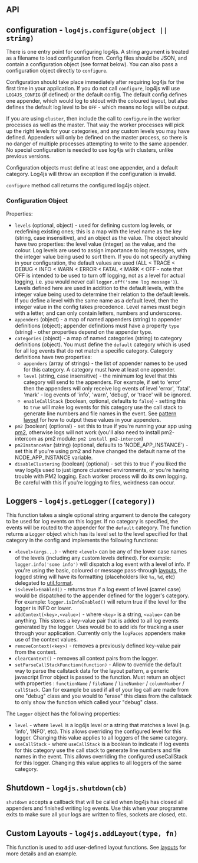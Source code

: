 ## API

## configuration - `log4js.configure(object || string)`

There is one entry point for configuring log4js. A string argument is treated as a filename to load configuration from. Config files should be JSON, and contain a configuration object (see format below). You can also pass a configuration object directly to `configure`.

Configuration should take place immediately after requiring log4js for the first time in your application. If you do not call `configure`, log4js will use `LOG4JS_CONFIG` (if defined) or the default config. The default config defines one appender, which would log to stdout with the coloured layout, but also defines the default log level to be `OFF` - which means no logs will be output.

If you are using `cluster`, then include the call to `configure` in the worker processes as well as the master. That way the worker processes will pick up the right levels for your categories, and any custom levels you may have defined. Appenders will only be defined on the master process, so there is no danger of multiple processes attempting to write to the same appender. No special configuration is needed to use log4js with clusters, unlike previous versions.

Configuration objects must define at least one appender, and a default category. Log4js will throw an exception if the configuration is invalid.

`configure` method call returns the configured log4js object.

### Configuration Object
Properties:
* `levels` (optional, object) - used for defining custom log levels, or redefining existing ones; this is a map with the level name as the key (string, case insensitive), and an object as the value. The object should have two properties: the level value (integer) as the value, and the colour. Log levels are used to assign importance to log messages, with the integer value being used to sort them. If you do not specify anything in your configuration, the default values are used (ALL < TRACE < DEBUG < INFO < WARN < ERROR < FATAL < MARK < OFF - note that OFF is intended to be used to turn off logging, not as a level for actual logging, i.e. you would never call `logger.off('some log message')`). Levels defined here are used in addition to the default levels, with the integer value being used to determine their relation to the default levels. If you define a level with the same name as a default level, then the integer value in the config takes precedence. Level names must begin with a letter, and can only contain letters, numbers and underscores.
* `appenders` (object) - a map of named appenders (string) to appender definitions (object); appender definitions must have a property `type` (string) - other properties depend on the appender type.
* `categories` (object) - a map of named categories (string) to category definitions (object). You must define the `default` category which is used for all log events that do not match a specific category. Category definitions have two properties:
  * `appenders` (array of strings) - the list of appender names to be used for this category. A category must have at least one appender.
  * `level` (string, case insensitive) - the minimum log level that this category will send to the appenders. For example, if set to 'error' then the appenders will only receive log events of level 'error', 'fatal', 'mark' - log events of 'info', 'warn', 'debug', or 'trace' will be ignored.
  * `enableCallStack` (boolean, optional, defaults to `false`) - setting this to `true` will make log events for this category use the call stack to generate line numbers and file names in the event. See [pattern layout](layouts.md) for how to output these values in your appenders.
* `pm2` (boolean) (optional) - set this to true if you're running your app using [pm2](http://pm2.keymetrics.io), otherwise logs will not work (you'll also need to install pm2-intercom as pm2 module: `pm2 install pm2-intercom`)
* `pm2InstanceVar` (string) (optional, defaults to 'NODE_APP_INSTANCE') - set this if you're using pm2 and have changed the default name of the NODE_APP_INSTANCE variable.
* `disableClustering` (boolean) (optional) - set this to true if you liked the way log4js used to just ignore clustered environments, or you're having trouble with PM2 logging. Each worker process will do its own logging. Be careful with this if you're logging to files, weirdness can occur.

## Loggers - `log4js.getLogger([category])`

This function takes a single optional string argument to denote the category to be used for log events on this logger. If no category is specified, the events will be routed to the appender for the `default` category. The function returns a `Logger` object which has its level set to the level specified for that category in the config and implements the following functions:
* `<level>(args...)` - where `<level>` can be any of the lower case names of the levels (including any custom levels defined). For example: `logger.info('some info')` will dispatch a log event with a level of info.  If you're using the basic, coloured or message pass-through [layouts](layouts.md), the logged string will have its formatting (placeholders like `%s`, `%d`, etc) delegated to [util.format](https://nodejs.org/api/util.html#util_util_format_format_args).
* `is<level>Enabled()` - returns true if a log event of level <level> (camel case) would be dispatched to the appender defined for the logger's category. For example: `logger.isInfoEnabled()` will return true if the level for the logger is INFO or lower.
* `addContext(<key>,<value>)` - where `<key>` is a string, `<value>` can be anything. This stores a key-value pair that is added to all log events generated by the logger. Uses would be to add ids for tracking a user through your application. Currently only the `logFaces` appenders make use of the context values.
* `removeContext(<key>)`  - removes a previously defined key-value pair from the context.
* `clearContext()` - removes all context pairs from the logger.
* `setParseCallStackFunction(function)` - Allow to override the default way to parse the callstack data for the layout pattern, a generic javascript Error object is passed to the function. Must return an object with properties : `functionName` / `fileName` / `lineNumber` / `columnNumber` / `callStack`. Can for example be used if all of your log call are made from one "debug" class and you would to "erase" this class from the callstack to only show the function which called your "debug" class.

The `Logger` object has the following properties:
* `level` - where `level` is a log4js level or a string that matches a level (e.g. 'info', 'INFO', etc). This allows overriding the configured level for this logger. Changing this value applies to all loggers of the same category.
* `useCallStack` - where `useCallStack` is a boolean to indicate if log events for this category use the call stack to generate line numbers and file names in the event. This allows overriding the configured useCallStack for this logger. Changing this value applies to all loggers of the same category.

## Shutdown - `log4js.shutdown(cb)`

`shutdown` accepts a callback that will be called when log4js has closed all appenders and finished writing log events. Use this when your programme exits to make sure all your logs are written to files, sockets are closed, etc.

## Custom Layouts - `log4js.addLayout(type, fn)`
This function is used to add user-defined layout functions. See [layouts](layouts.md) for more details and an example.
